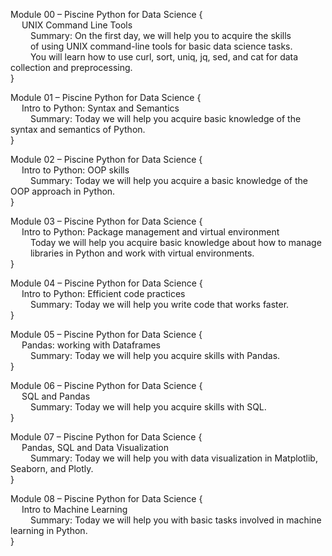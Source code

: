 Module 00 – Piscine Python for Data Science {\
  &emsp; UNIX Command Line Tools\
  &emsp;&emsp; Summary: On the first day, we will help you to acquire the skills\
  &emsp;&emsp; of using UNIX command-line tools for basic data science tasks.\
  &emsp;&emsp; You will learn how to use curl, sort, uniq, jq, sed, and cat for data collection and preprocessing.\
}

Module 01 – Piscine Python for Data Science {\
  Intro to Python: Syntax and Semantics\
  &emsp;&emsp; Summary: Today we will help you acquire basic knowledge of the syntax and semantics of Python.\
}

Module 02 – Piscine Python for Data Science {\
  Intro to Python: OOP skills\
  &emsp;&emsp; Summary: Today we will help you acquire a basic knowledge of the OOP approach in Python.\
}

Module 03 – Piscine Python for Data Science {\
  Intro to Python: Package management and virtual environment\
  &emsp;&emsp; Today we will help you acquire basic knowledge about how to manage\
  &emsp;&emsp; libraries in Python and work with virtual environments.\
}

Module 04 – Piscine Python for Data Science {\
  Intro to Python: Efficient code practices\
  &emsp;&emsp; Summary: Today we will help you write code that works faster.\
}

Module 05 – Piscine Python for Data Science {\
  Pandas: working with Dataframes\
  &emsp;&emsp; Summary: Today we will help you acquire skills with Pandas.\
}

Module 06 – Piscine Python for Data Science {\
  SQL and Pandas\
  &emsp;&emsp; Summary: Today we will help you acquire skills with SQL.\
}

Module 07 – Piscine Python for Data Science {\
  Pandas, SQL and Data Visualization\
  &emsp;&emsp; Summary: Today we will help you with data visualization in Matplotlib, Seaborn, and Plotly.\
}

Module 08 – Piscine Python for Data Science {\
  Intro to Machine Learning\
  &emsp;&emsp; Summary: Today we will help you with basic tasks involved in machine learning in Python.\
}
